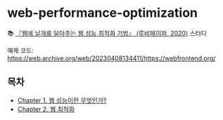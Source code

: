 # web-performance-optimization
📚 [『웹에 날개를 달아주는 웹 성능 최적화 기법』 (루비페이퍼, 2020)](https://m.yes24.com/Goods/Detail/96262886) 스터디

예제 코드: https://web.archive.org/web/20230408134411/https://webfrontend.org/

## 목차
- [Chapter 1. 웹 성능이란 무엇인가?](https://github.com/minsuhan1/web-performance-optimization/blob/main/Chap01_%EC%9B%B9%20%EC%84%B1%EB%8A%A5%EC%9D%B4%EB%9E%80%20%EB%AC%B4%EC%97%87%EC%9D%B8%EA%B0%80.md)
- [Chapter 2. 웹 최적화](https://github.com/minsuhan1/web-performance-optimization/blob/main/Chap02_%EC%9B%B9%20%EC%B5%9C%EC%A0%81%ED%99%94.md)
